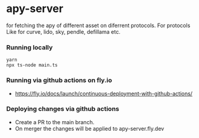 # apy-server
for fetching the apy of different asset on diferrent protocols. For protocols Like for curve, lido, sky, pendle, defillama etc. 

### Running locally
```
yarn 
npx ts-node main.ts
```


### Running via github actions on fly.io
- https://fly.io/docs/launch/continuous-deployment-with-github-actions/

### Deploying changes via github actions
- Create a PR to the main branch. 
- On merger the changes will be applied to apy-server.fly.dev
